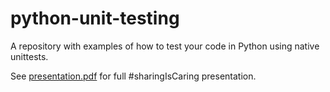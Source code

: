 # python-unit-testing

A repository with examples of how to test your code in Python using native unittests.

See [presentation.pdf](docs/presentation.pdf) for full #sharingIsCaring presentation.
